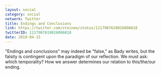 ```yaml
---
layout: social
category: social
network: Twitter
title: Endings and Conclusions
link: https://twitter.com/steinea/status/1117987619026006018
twitterID: 1117987619026006018
date: 2019-04-15
---
```


"Endings and conclusions" may indeed be "false," as Bady writes, but the falsity is contingent upon the paradigm of our reflection. We must ask: which temporality? How we answer determines our relation to this/the/our ending.
